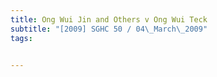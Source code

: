 ```yaml
---
title: Ong Wui Jin and Others v Ong Wui Teck 
subtitle: "[2009] SGHC 50 / 04\_March\_2009"
tags:


---
```


